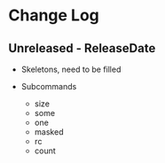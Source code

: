 # Change Log

## Unreleased - ReleaseDate

* Skeletons, need to be filled

* Subcommands
    * size
    * some
    * one
    * masked
    * rc
    * count
